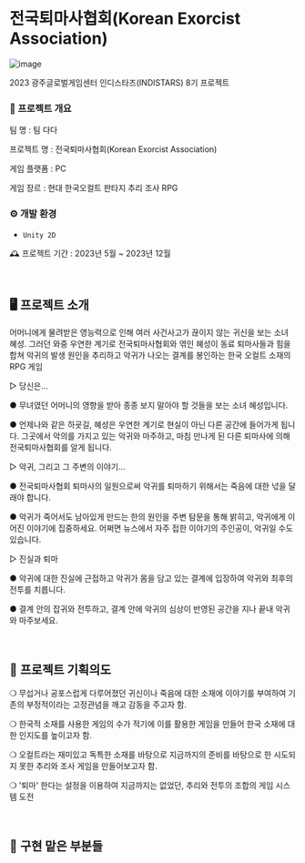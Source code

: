 # 전국퇴마사협회(Korean Exorcist Association)
![image](https://github.com/KimGyoungTae/Public_TheAssociation_of_Exorcists/assets/83820089/5e55844a-a641-433c-b994-b7e760234af5)
<br>

2023 광주글로벌게임센터 인디스타즈(INDISTARS) 8기 프로젝트 

### 📝 프로젝트  개요

팀 명 : 팀 다다

프로젝트 명 : 전국퇴마사협회(Korean Exorcist Association)

게임 플랫폼 : PC

게임 장르 : 현대 한국오컬트 판타지 추리 조사 RPG

### ⚙️ 개발 환경
- `Unity 2D`

🕰️ 프로젝트 기간 : 2023년 5월 ~ 2023년 12월

<br>

## 🖥️ 프로젝트 소개
어머니에게 물려받은 영능력으로 인해 여러 사건사고가 끊이지 않는 귀신을 보는 소녀 혜성. 그러던 와중 우연한 계기로 전국퇴마사협회와 엮인 혜성이 동료 퇴마사들과 힘을 합쳐 악귀의 발생 원인을 추리하고 악귀가 나오는 결계를 봉인하는 한국 오컬트 소재의 RPG 게임

▷  당신은...

● 무녀였던 어머니의 영향을 받아 종종 보지 말아야 할 것들을 보는 소녀 혜성입니다.

● 언제나와 같은 하굣길, 혜성은 우연한 계기로 현실이 아닌 다른 공간에 들어가게 됩니다. 그곳에서 악의를 가지고 있는 악귀와 마주하고, 마침 만나게 된 다른 퇴마사에 의해 전국퇴마사협회를 알게 됩니다. 

▷  악귀, 그리고 그 주변의 이야기...

● 전국퇴마사협회 퇴마사의 일원으로써 악귀를 퇴마하기 위해서는 죽음에 대한 넋을 달래야 합니다.

● 악귀가 죽어서도 남아있게 만드는 한의 원인을 주변 탐문을 통해 밝히고, 악귀에게 이어진 이야기에 집중하세요. 어쩌면 뉴스에서 자주 접한 이야기의 주인공이, 악귀일 수도 있습니다.

▷  진실과 퇴마

● 악귀에 대한 진실에 근접하고 악귀가 몸을 담고 있는 결계에 입장하여 악귀와 최후의 전투를 치릅니다.

● 결계 안의 잡귀와 전투하고, 결계 안에 악귀의 심상이 반영된 공간을 지나 끝내 악귀와 마주보세요.

<br>

## 📌 프로젝트 기획의도
 ❍ 무섭거나 공포스럽게 다루어졌던 귀신이나 죽음에 대한 소재에 이야기를 부여하여 기존의 부정적이라는 고정관념을 깨고 감동을 주고자 함. 
 
 ❍ 한국적 소재를 사용한 게임의 수가 적기에 이를 활용한 게임을 만들어 한국 소재에 대한 인지도를 높이고자 함.
 
 ❍ 오컬트라는 재미있고 독특한 소재를 바탕으로 지금까지의 준비를 바탕으로 한 시도되지 못한 추리와 조사 게임을 만들어보고자 함.

 ❍ '퇴마' 한다는 설정을 이용하여 지금까지는 없었던, 추리와 전투의 조합의 게임 시스템 도전

<br>

 ## 🔎 구현 맡은 부분들

